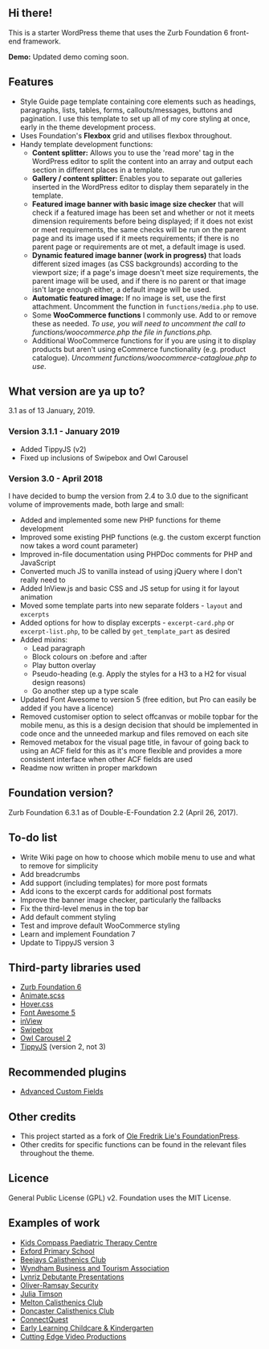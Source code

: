 ## Hi there!

This is a starter WordPress theme that uses the Zurb Foundation 6 front-end framework.

__Demo:__ Updated demo coming soon.

## Features 

* Style Guide page template</strong> containing core elements such as headings, paragraphs, lists, tables, forms, callouts/messages, buttons and pagination. I use this template to set up all of my core styling at once, early in the theme development process.
* Uses Foundation's <strong>Flexbox</strong> grid and utilises flexbox throughout.
* Handy template development functions:
    * __Content splitter:__ Allows you to use the 'read more' tag in the WordPress editor to split the content into an array and output each section in different places in a template.
	* __Gallery / content splitter:__ Enables you to separate out galleries inserted in the WordPress editor to display them separately in the template.
	* __Featured image banner with basic image size checker__ that will check if a featured image has been set and whether or not it meets dimension requirements before being displayed; if it does not exist or meet requirements, the same checks will be run on the parent page and its image used if it meets requirements; if there is no parent page or requirements are ot met, a default image is used.
	* __Dynamic featured image banner (work in progress)__ that loads different sized images (as CSS backgrounds) according to the viewport size; if a page's image doesn't meet size requirements, the parent image will be used, and if there is no parent or that image isn't large enough either, a default image will be used.
	* __Automatic featured image:__ If no image is set, use the first attachment. Uncomment the function in `functions/media.php` to use.
	* Some __WooCommerce functions__ I commonly use. Add to or remove these as needed. _To use, you will need to uncomment the call to functions/woocommerce.php the file in functions.php._
	* Additional WooCommerce functions for if you are using it to display products but aren't using eCommerce functionality (e.g. product catalogue). _Uncomment functions/woocommerce-catagloue.php to use_.
	
## What version are ya up to?

3.1 as of 13 January, 2019.

### Version 3.1.1 - January 2019

* Added TippyJS (v2)
* Fixed up inclusions of Swipebox and Owl Carousel

### Version 3.0 - April 2018

I have decided to bump the version from 2.4 to 3.0 due to the significant volume of improvements made, both large and small:
* Added and implemented some new PHP functions for theme development
* Improved some existing PHP functions (e.g. the custom excerpt function now takes a word count parameter)
* Improved in-file documentation using PHPDoc comments for PHP and JavaScript
* Converted much JS to vanilla instead of using jQuery where I don't really need to
* Added InView.js and basic CSS and JS setup for using it for layout animation 
* Moved some template parts into new separate folders - `layout` and `excerpts`
* Added options for how to display excerpts - `excerpt-card.php` or `excerpt-list.php`, to be called by `get_template_part` as desired
* Added mixins:
    * Lead paragraph
    * Block colours on :before and :after
    * Play button overlay
    * Pseudo-heading (e.g. Apply the styles for a H3 to a H2 for visual design reasons)
    * Go another step up a type scale
* Updated Font Awesome to version 5 (free edition, but Pro can easily be added if you have a licence)
* Removed customiser option to select offcanvas or mobile topbar for the mobile menu, as this is a design decision that should be implemented in code once and the unneeded markup and files removed on each site
* Removed metabox for the visual page title, in favour of going back to using an ACF field for this as it's more flexible and provides a more consistent interface when other ACF fields are used
* Readme now written in proper markdown 

## Foundation version?

Zurb Foundation 6.3.1 as of Double-E-Foundation 2.2 (April 26, 2017).

## To-do list ##

* Write Wiki page on how to choose which mobile menu to use and what to remove for simplicity
* Add breadcrumbs
* Add support (including templates) for more post formats
* Add icons to the excerpt cards for additional post formats
* Improve the banner image checker, particularly the fallbacks
* Fix the third-level menus in the top bar
* Add default comment styling
* Test and improve default WooCommerce styling
* Learn and implement Foundation 7
* Update to TippyJS version 3

## Third-party libraries used

* [Zurb Foundation 6](https://foundation.zurb.com)
* [Animate.scss](https://github.com/doubleedesign/Animate.scss)
* [Hover.css](https://github.com/IanLunn/Hover)
* [Font Awesome 5](http://www.fontawesome.com/)
* [inView](https://github.com/protonet/jquery.inview)
* [Swipebox](http://brutaldesign.github.io/swipebox/)
* [Owl Carousel 2](https://owlcarousel2.github.io/OwlCarousel2/)
* [TippyJS](https://github.com/atomiks/tippyjs) (version 2, not 3)

## Recommended plugins
* [Advanced Custom Fields](https://www.advancedcustomfields.com)

## Other credits

* This project started as a fork of [Ole Fredrik Lie's FoundationPress](https://github.com/olefredrik).
* Other credits for specific functions can be found in the relevant files throughout the theme.

## Licence

General Public License (GPL) v2. Foundation uses the MIT License.

## Examples of work
* [Kids Compass Paediatric Therapy Centre](https://www.kidscompass.com.au)
* [Exford Primary School](http://www.exfordps.vic.edu.au) 
* [Beejays Calisthenics Club](https://www.beejayscalisthenics.com.au)
* [Wyndham Business and Tourism Association](http://www.wyndhambusinessandtourism.org.au)
* [Lynriz Debutante Presentations](http://www.lynrizdebs.com.au)
* [Oliver-Ramsay Security](https://www.orsecurity.com.au)
* [Julia Timson](https://www.juliatimson.com.au)
* [Melton Calisthenics Club](https://www.meltoncalisthenics.org.au)
* [Doncaster Calisthenics Club](https://www.doncastercalisthenics.org.au)
* [ConnectQuest](http://www.connectquest.com.au)
* [Early Learning Childcare &amp; Kindergarten](https://www.elcck.com.au)
* [Cutting Edge Video Productions](http://www.cuttingedgevideo.com.au)
